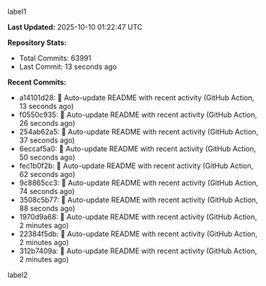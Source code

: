 
label1 
<!-- ACTIVITY_START -->
**Last Updated:** 2025-10-10 01:22:47 UTC

**Repository Stats:**
- Total Commits: 63991
- Last Commit: 13 seconds ago

**Recent Commits:**
- a14101d28: 🤖 Auto-update README with recent activity (GitHub Action, 13 seconds ago)
- f0550c935: 🤖 Auto-update README with recent activity (GitHub Action, 26 seconds ago)
- 254ab62a5: 🤖 Auto-update README with recent activity (GitHub Action, 37 seconds ago)
- 6eccaf5a0: 🤖 Auto-update README with recent activity (GitHub Action, 50 seconds ago)
- fec1b0f2b: 🤖 Auto-update README with recent activity (GitHub Action, 62 seconds ago)
- 9c8865cc3: 🤖 Auto-update README with recent activity (GitHub Action, 74 seconds ago)
- 3508c5b77: 🤖 Auto-update README with recent activity (GitHub Action, 88 seconds ago)
- 1970d9a68: 🤖 Auto-update README with recent activity (GitHub Action, 2 minutes ago)
- 22384f5db: 🤖 Auto-update README with recent activity (GitHub Action, 2 minutes ago)
- 312b7409a: 🤖 Auto-update README with recent activity (GitHub Action, 2 minutes ago)
<!-- ACTIVITY_END -->

label2
